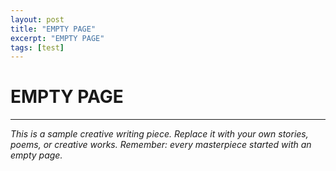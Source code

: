 ```yaml
---
layout: post
title: "EMPTY PAGE"
excerpt: "EMPTY PAGE"
tags: [test]
---
```


# EMPTY PAGE

---

*This is a sample creative writing piece. Replace it with your own stories, poems, or creative works. Remember: every masterpiece started with an empty page.* 